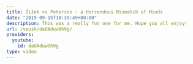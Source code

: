 ```yaml
---
title: Žižek vs Peterson - a Horrendous Mismatch of Minds
date: "2019-09-15T10:39:49+08:00"
description: This was a really fun one for me. Hope you all enjoy!
url: /vaush/daOAduw9h9g/
providers:
  youtube:
    id: daOAduw9h9g
type: video
---
```

